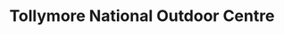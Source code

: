 ---
title: "Tollymore National Outdoor Centre"
address: "Bryansford Village, Newcastle, Co. Down BT33 0PT"
tel: "02843 443246"
county: "Down"
category: "Canoeing Kayaking"
type: "Content"
lat: "054.2299970000"
lng: "-005.9322200000"
---